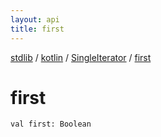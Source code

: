 ```yaml
---
layout: api
title: first
---
```

[stdlib](../../index.html) / [kotlin](../index.html) / [SingleIterator](index.html) / [first](first.html)

# first

```
val first: Boolean
```
